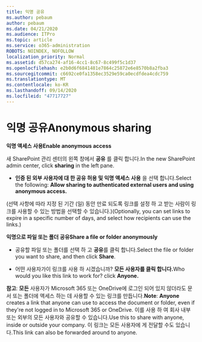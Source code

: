 ```yaml
---
title: 익명 공유
ms.author: pebaum
author: pebaum
ms.date: 04/21/2020
ms.audience: ITPro
ms.topic: article
ms.service: o365-administration
ROBOTS: NOINDEX, NOFOLLOW
localization_priority: Normal
ms.assetid: d57ca274-af16-4cc1-8c67-8c499f5c1d37
ms.openlocfilehash: e2b0d6f6841481e7864c25872e6e8570b8a2fba3
ms.sourcegitcommit: c6692ce0fa1358ec3529e59ca0ecdfdea4cdc759
ms.translationtype: MT
ms.contentlocale: ko-KR
ms.lasthandoff: 09/14/2020
ms.locfileid: "47717727"
---
```

# <a name="anonymous-sharing"></a><span data-ttu-id="5bc25-102">익명 공유</span><span class="sxs-lookup"><span data-stu-id="5bc25-102">Anonymous sharing</span></span>

 <span data-ttu-id="5bc25-103">**익명 액세스 사용**</span><span class="sxs-lookup"><span data-stu-id="5bc25-103">**Enable anonymous access**</span></span>
  
<span data-ttu-id="5bc25-104">새 SharePoint 관리 센터의 왼쪽 창에서 **공유** 를 클릭 합니다.</span><span class="sxs-lookup"><span data-stu-id="5bc25-104">In the new SharePoint admin center, click **sharing** in the left pane.</span></span> 
  
- <span data-ttu-id="5bc25-105">**인증 된 외부 사용자에 대 한 공유 허용 및 익명 액세스 사용** 을 선택 합니다.</span><span class="sxs-lookup"><span data-stu-id="5bc25-105">Select the following: **Allow sharing to authenticated external users and using anonymous access.**</span></span>
  
<span data-ttu-id="5bc25-106">(선택 사항에 따라 지정 된 기간 (일) 동안 만료 되도록 링크를 설정 하 고 받는 사람이 링크를 사용할 수 있는 방법을 선택할 수 있습니다.)</span><span class="sxs-lookup"><span data-stu-id="5bc25-106">(Optionally, you can set links to expire in a specific number of days, and select how recipients can use the links.)</span></span>
    
 <span data-ttu-id="5bc25-107">**익명으로 파일 또는 폴더 공유**</span><span class="sxs-lookup"><span data-stu-id="5bc25-107">**Share a file or folder anonymously**</span></span>
  
- <span data-ttu-id="5bc25-108">공유할 파일 또는 폴더를 선택 하 고 **공유**를 클릭 합니다.</span><span class="sxs-lookup"><span data-stu-id="5bc25-108">Select the file or folder you want to share, and then click **Share**.</span></span> 
    
- <span data-ttu-id="5bc25-109">어떤 사용자가이 링크를 사용 하 시겠습니까? **모든 사용자를 클릭 합니다.**</span><span class="sxs-lookup"><span data-stu-id="5bc25-109">Who would you like this link to work for? click **Anyone.**</span></span>
  
 <span data-ttu-id="5bc25-110">**참고**: **모든** 사용자가 Microsoft 365 또는 OneDrive에 로그인 되어 있지 않더라도 문서 또는 폴더에 액세스 하는 데 사용할 수 있는 링크를 만듭니다.</span><span class="sxs-lookup"><span data-stu-id="5bc25-110">**Note**: **Anyone** creates a link that anyone can use to access the document or folder, even if they're not logged in to Microsoft 365 or OneDrive.</span></span> <span data-ttu-id="5bc25-111">이를 사용 하 여 회사 내부 또는 외부의 모든 사용자와 공유할 수 있습니다.</span><span class="sxs-lookup"><span data-stu-id="5bc25-111">Use this to share with anyone, inside or outside your company.</span></span> <span data-ttu-id="5bc25-112">이 링크는 모든 사용자에 게 전달할 수도 있습니다.</span><span class="sxs-lookup"><span data-stu-id="5bc25-112">This link can also be forwarded around to anyone.</span></span> 
    

